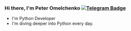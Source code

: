 ### Hi there, I'm Peter Omelchenko [![Telegram Badge](https://img.shields.io/badge/-blue?style=social&logo=telegram&link=https://t.me/PeterOmelchenko)](https://t.me/PeterOmelchenko)<p align='left'>


- I'm Python Developer
- I'm diving deeper into Python every day.


<!--
**OmelchenkoPeter/OmelchenkoPeter** is a ✨ _special_ ✨ repository because its `README.md` (this file) appears on your GitHub profile.

Here are some ideas to get you started:

- 🔭 I’m currently working on ...
- 🌱 I’m currently learning ...
- 👯 I’m looking to collaborate on ...
- 🤔 I’m looking for help with ...
- 💬 Ask me about ...
- 📫 How to reach me: ...
- 😄 Pronouns: ...
- ⚡ Fun fact: ...
-->
